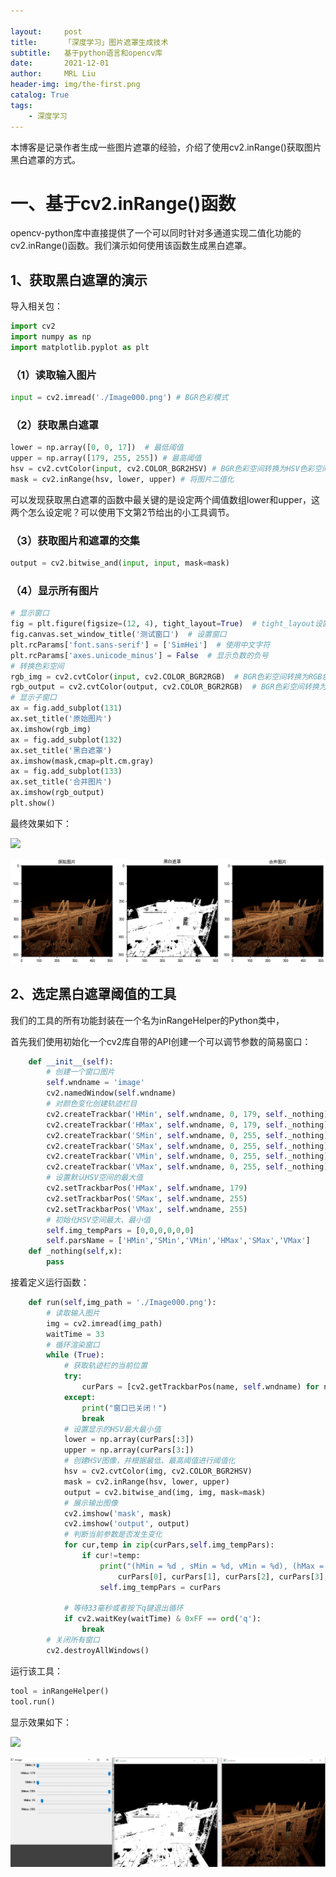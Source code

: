 ```yaml
---

layout:     post
title:      「深度学习」图片遮罩生成技术
subtitle:   基于python语言和opencv库
date:       2021-12-01
author:     MRL Liu
header-img: img/the-first.png
catalog: True
tags:
    - 深度学习
---
```


​		本博客是记录作者生成一些图片遮罩的经验，介绍了使用cv2.inRange()获取图片黑白遮罩的方式。

# 一、基于cv2.inRange()函数

​		opencv-python库中直接提供了一个可以同时针对多通道实现二值化功能的cv2.inRange()函数。我们演示如何使用该函数生成黑白遮罩。

## 1、获取黑白遮罩的演示

导入相关包：

```python
import cv2
import numpy as np
import matplotlib.pyplot as plt
```

### （1）读取输入图片

```python
input = cv2.imread('./Image000.png') # BGR色彩模式
```

### （2）获取黑白遮罩

```python
lower = np.array([0, 0, 17])  # 最低阈值
upper = np.array([179, 255, 255]) # 最高阈值
hsv = cv2.cvtColor(input, cv2.COLOR_BGR2HSV) # BGR色彩空间转换为HSV色彩空间
mask = cv2.inRange(hsv, lower, upper) # 将图片二值化
```

可以发现获取黑白遮罩的函数中最关键的是设定两个阈值数组lower和upper，这两个怎么设定呢？可以使用下文第2节给出的小工具调节。

### （3）获取图片和遮罩的交集

```python
output = cv2.bitwise_and(input, input, mask=mask)
```

### （4）显示所有图片

```python
# 显示窗口
fig = plt.figure(figsize=(12, 4), tight_layout=True)  # tight_layout设置自动填充
fig.canvas.set_window_title('测试窗口')  # 设置窗口
plt.rcParams['font.sans-serif'] = ['SimHei']  # 使用中文字符
plt.rcParams['axes.unicode_minus'] = False  # 显示负数的负号
# 转换色彩空间
rgb_img = cv2.cvtColor(input, cv2.COLOR_BGR2RGB)  # BGR色彩空间转换为RGB色彩空间
rgb_output = cv2.cvtColor(output, cv2.COLOR_BGR2RGB)  # BGR色彩空间转换为RGB色彩空间
# 显示子窗口
ax = fig.add_subplot(131)
ax.set_title('原始图片')
ax.imshow(rgb_img)
ax = fig.add_subplot(132)
ax.set_title('黑白遮罩')
ax.imshow(mask,cmap=plt.cm.gray)
ax = fig.add_subplot(133)
ax.set_title('合并图片')
ax.imshow(rgb_output)
plt.show()
```

最终效果如下：

![]({{site.baseurl}}/img-post/深度学习/2021-12-02-图片遮罩生成技术/显示图片.png)

![](..//img-post/深度学习/2021-12-02-图片遮罩生成技术/显示图片.png)



## 2、选定黑白遮罩阈值的工具

我们的工具的所有功能封装在一个名为inRangeHelper的Python类中，

首先我们使用初始化一个cv2库自带的API创建一个可以调节参数的简易窗口：

```python
    def __init__(self):
        # 创建一个窗口图片
        self.wndname = 'image'
        cv2.namedWindow(self.wndname)
        # 对颜色变化创建轨迹栏目
        cv2.createTrackbar('HMin', self.wndname, 0, 179, self._nothing)  # Hue is from 0-179 for Opencv
        cv2.createTrackbar('HMax', self.wndname, 0, 179, self._nothing)
        cv2.createTrackbar('SMin', self.wndname, 0, 255, self._nothing)
        cv2.createTrackbar('SMax', self.wndname, 0, 255, self._nothing)
        cv2.createTrackbar('VMin', self.wndname, 0, 255, self._nothing)
        cv2.createTrackbar('VMax', self.wndname, 0, 255, self._nothing)
        # 设置默认HSV空间的最大值
        cv2.setTrackbarPos('HMax', self.wndname, 179)
        cv2.setTrackbarPos('SMax', self.wndname, 255)
        cv2.setTrackbarPos('VMax', self.wndname, 255)
        # 初始化HSV空间最大、最小值
        self.img_tempPars = [0,0,0,0,0,0]
        self.parsName = ['HMin','SMin','VMin','HMax','SMax','VMax']
    def _nothing(self,x):
        pass
```

接着定义运行函数：

```python
    def run(self,img_path = './Image000.png'):
        # 读取输入图片
        img = cv2.imread(img_path)
        waitTime = 33
        # 循环渲染窗口
        while (True):
            # 获取轨迹栏的当前位置
            try:
                curPars = [cv2.getTrackbarPos(name, self.wndname) for name in self.parsName]
            except:
                print("窗口已关闭！")
                break
            # 设置显示的HSV最大最小值
            lower = np.array(curPars[:3])
            upper = np.array(curPars[3:])
            # 创建HSV图像，并根据最低、最高阈值进行阈值化
            hsv = cv2.cvtColor(img, cv2.COLOR_BGR2HSV)
            mask = cv2.inRange(hsv, lower, upper)
            output = cv2.bitwise_and(img, img, mask=mask)
            # 展示输出图像
            cv2.imshow('mask', mask)
            cv2.imshow('output', output)
            # 判断当前参数是否发生变化
            for cur,temp in zip(curPars,self.img_tempPars):
                if cur!=temp:
                    print("(hMin = %d , sMin = %d, vMin = %d), (hMax = %d , sMax = %d, vMax = %d)" % (
                        curPars[0], curPars[1], curPars[2], curPars[3], curPars[4], curPars[5]))
                    self.img_tempPars = curPars

            # 等待33毫秒或者按下q键退出循环
            if cv2.waitKey(waitTime) & 0xFF == ord('q'):
                break
        # 关闭所有窗口
        cv2.destroyAllWindows()
```

运行该工具：

```python
tool = inRangeHelper()
tool.run()
```

显示效果如下：

![]({{site.baseurl}}/img-post/深度学习/2021-12-02-图片遮罩生成技术/工具界面.png)

![](..//img-post/深度学习/2021-12-02-图片遮罩生成技术/工具界面.png)

